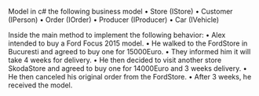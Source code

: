 Model in c# the following business model
•	Store (IStore)
•	Customer (IPerson)
•	Order (IOrder)
•	Producer (IProducer)
•	Car (IVehicle)

Inside the main method to implement the following behavior: 
•	Alex intended to buy a Ford Focus 2015 model. 
•	He walked to the FordStore in Bucuresti and agreed to buy one for 15000Euro.
•	They informed him it will take 4 weeks for delivery.
•	He then decided to visit another store SkodaStore and agreed to buy one for 14000Euro and 3 weeks delivery.
•	He then canceled his original order from the FordStore.
•	After 3 weeks, he received the model.
